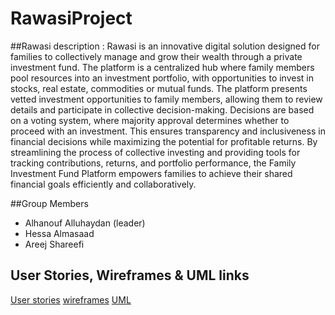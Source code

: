 # RawasiProject
##Rawasi 
description : Rawasi is an innovative digital solution designed for families to collectively manage and grow their wealth through a private investment fund. The platform is a centralized hub where family members pool resources into an investment portfolio, with opportunities to invest in stocks, real estate, commodities or mutual funds.
The platform presents vetted investment opportunities to family members, allowing them to review details and participate in collective decision-making. Decisions are based on a voting system, where majority approval determines whether to proceed with an investment. This ensures transparency and inclusiveness in financial decisions while maximizing the potential for profitable returns.
By streamlining the process of collective investing and providing tools for tracking contributions, returns, and portfolio performance, the Family Investment Fund Platform empowers families to achieve their shared financial goals efficiently and collaboratively.

##Group Members
- Alhanouf Alluhaydan (leader)
- Hessa Almasaad
- Areej Shareefi 



## User Stories, Wireframes & UML links
[User stories](https://docs.google.com/document/d/1R3wHb7ntyixGY18osMH3N6pcLeYyAzbf/edit?usp=sharing&ouid=112136149649779017823&rtpof=true&sd=true)
[wireframes](https://wireframe.cc/pro/pp/c81e3f770850355)
[UML](https://lucid.app/lucidchart/e6c0a816-2914-4a9e-8db3-c85c52a355c9/edit?viewport_loc=-1811%2C22%2C2916%2C1618%2CHWEp-vi-RSFO&invitationId=inv_d998284d-6541-45d7-ab99-9c05f0eb0bd4)
